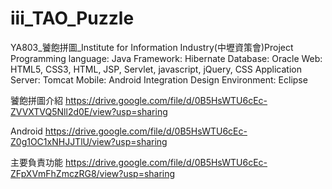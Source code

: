 # iii_TAO_Puzzle
YA803_饕飽拼圖_Institute for Information Industry(中壢資策會)Project
Programming language: Java
Framework: Hibernate
Database: Oracle
Web: HTML5, CSS3, HTML, JSP, Servlet, javascript, jQuery, CSS
Application Server: Tomcat
Mobile: Android
Integration Design Environment: Eclipse

饕飽拼圖介紹
https://drive.google.com/file/d/0B5HsWTU6cEc-ZVVXTVQ5Nll2d0E/view?usp=sharing

Android
https://drive.google.com/file/d/0B5HsWTU6cEc-Z0g1OC1xNHJJTlU/view?usp=sharing

主要負責功能
https://drive.google.com/file/d/0B5HsWTU6cEc-ZFpXVmFhZmczRG8/view?usp=sharing
